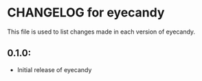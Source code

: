 # CHANGELOG for eyecandy

This file is used to list changes made in each version of eyecandy.

## 0.1.0:

* Initial release of eyecandy

